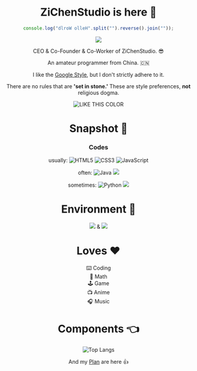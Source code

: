 <div align="center">

# ZiChenStudio is here :wave:

```javascript
console.log("dlroW olleH".split("").reverse().join(""));
```

[![](https://img.shields.io/badge/Personal%20pages-zichenstudio.netlify.app-E34F26?logo=html5&logoColor=F5F5F5)](https://zichenstudio.netlify.app/)

CEO & Co-Founder & Co-Worker of ZiChenStudio. :sunglasses:

An amateur programmer from China. :cn:

I like the [Google Style](https://google.github.io/styleguide/), but I don't strictly adhere to it.

There are no rules that are **'set in stone.'** These are style preferences, **not** religious dogma.

![LIKE THIS COLOR](https://img.shields.io/badge/LIKE%20THIS%20COLOR-%2339C5BB-39C5BB?style=flat-square)

# Snapshot :page_facing_up:

### Codes

usually:
![](https://img.shields.io/badge/HTML5-E34F26?logo=html5&logoColor=F5F5F5 "HTML5")
![](https://img.shields.io/badge/CSS3-1572B6?logo=css3&logoColor=F5F5F5 "CSS3")
![](https://img.shields.io/badge/JavaScript-F7DF1E?logo=javascript&logoColor=F5F5F5 "JavaScript")

often:
![](https://img.shields.io/badge/Java-orange "Java")
![](https://img.shields.io/badge/PHP-777BB4?logo=php&logoColor=F5F5F5)

sometimes:
![](https://img.shields.io/badge/Python-3776AB?logo=python&logoColor=F5F5F5 "Python")
![](https://img.shields.io/badge/Linux-FCC624?logo=linux&logoColor=F5F5F5)

# Environment :thinking:

![](https://img.shields.io/badge/Arch%20Linux-1793D1?logo=archlinux&logoColor=F5F5F5)
&
![](https://img.shields.io/badge/Windows%2010-0078D6?logo=windows10&logoColor=F5F5F5)

# Loves :heart:

:keyboard: Coding<br>
:abacus: Math<br>
:joystick: Game<br>
:tv: Anime<br>
:headphones: Music

# Components :point_left:

![Top Langs](https://github-readme-stats.vercel.app/api/top-langs/?username=ZiChenStudio&count_private=true&show_icons=true&text_color=39c5bb&icon_color=39c5bb&title_color=39c5bb&locale=cn)

And my [Plan](jh.md) are here :thumbsup:

</div>
